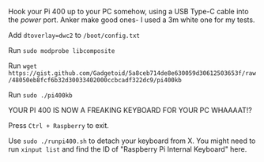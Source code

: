 Hook your Pi 400 up to your PC somehow, using a USB Type-C cable into the *power* port.
Anker make good ones- I used a 3m white one for my tests.

Add `dtoverlay=dwc2` to `/boot/config.txt`

Run `sudo modprobe libcomposite`

Run `wget https://gist.github.com/Gadgetoid/5a8ceb714de8e630059d30612503653f/raw/48050eb8fcf6b32d30033402000ccbcadf322dc9/pi400kb`

Run `sudo ./pi400kb`

YOUR PI 400 IS NOW A FREAKING KEYBOARD FOR YOUR PC WHAAAAT!?

Press `Ctrl + Raspberry` to exit.

Use `sudo ./runpi400.sh` to detach your keyboard from X. You might need to run `xinput list` and find the ID of "Raspberry Pi Internal Keyboard" here.
